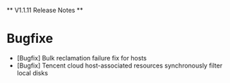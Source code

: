 ** V1.1.11 Release Notes **

# Bugfixe
- [Bugfix] Bulk reclamation failure fix for hosts
- [Bugfix] Tencent cloud host-associated resources synchronously filter local disks